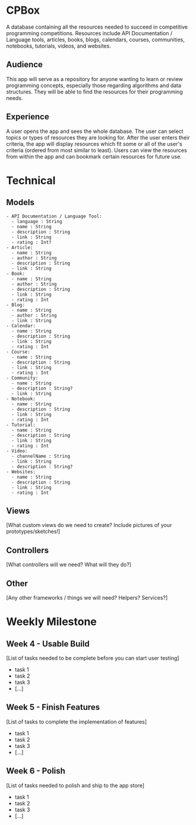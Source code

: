 # CPBox
A database containing all the resources needed to succeed in competitive programming competitions. Resources include API Documentation / Language tools, articles, books, blogs, calendars, courses, communities, notebooks, tutorials, videos, and websites.
​
## Audience
This app will serve as a repository for anyone wanting to learn or review programming concepts, especially those regarding algorithms and data structures. They will be able to find the resources for their programming needs.
​
## Experience
A user opens the app and sees the whole database. The user can select topics or types of resources they are looking for. After the user enters their criteria, the app will display resources which fit some or all of the user's criteria (ordered from most similar to least). Users can view the resources from within the app and can bookmark certain resources for future use.
​
# Technical
## Models
```
- API Documentation / Language Tool:
  - language : String
  - name : String
  - description : String
  - link : String
  - rating : Int?
- Article:
  - name : String
  - author : String
  - description : String
  - link : String
- Book:
  - name : String
  - author : String
  - description : String
  - link : String
  - rating : Int
- Blog:
  - name : String
  - author : String
  - link : String
- Calendar:
  - name : String
  - description : String
  - link : String
  - rating : Int
- Course:
  - name : String
  - description : String
  - link : String
  - rating : Int
- Community:
  - name : String
  - description : String?
  - link : String
- Notebook:
  - name : String
  - description : String
  - link : String
  - rating : Int
- Tutorial:
  - name : String
  - description : String
  - link : String
  - rating : Int
- Video:
  - channelName : String
  - link : String
  - description : String?
- Websites:
  - name : String
  - description : String
  - link : String
  - rating : Int
```
## Views
[What custom views do we need to create? Include pictures of your prototypes/sketches!]
​
## Controllers
[What controllers will we need? What will they do?]
​
## Other
[Any other frameworks / things we will need? Helpers? Services?]
​
# Weekly Milestone
## Week 4 - Usable Build
[List of tasks needed to be complete before you can start user testing]
- task 1
- task 2
- task 3
- [...]
​
## Week 5 - Finish Features
[List of tasks to complete the implementation of features]
- task 1
- task 2
- task 3
- [...]
​
## Week 6 - Polish
[List of tasks needed to polish and ship to the app store]
- task 1
- task 2
- task 3
- [...]
